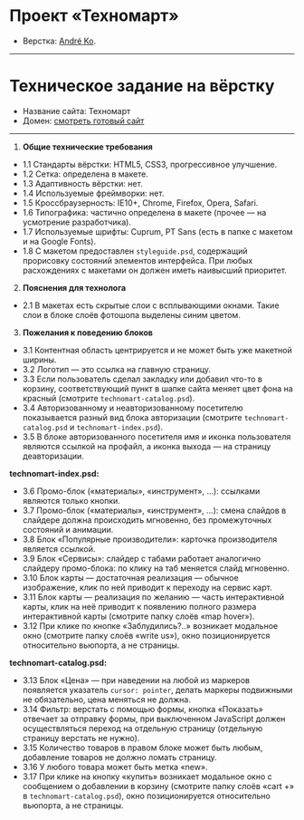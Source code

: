 # Проект «Техномарт»

* Верстка: [André Ko](http://andre-ko.com).

---

# Техническое задание на вёрстку

* Название сайта: Техномарт
* Домен: [смотреть готовый сайт](http://andre-ko.com/travaux/technomart/)

---

1.  **Общие технические требования**

 * 1.1 Стандарты вёрстки: HTML5, CSS3, прогрессивное улучшение.
 * 1.2 Сетка: определена в макете.
 * 1.3 Адаптивность вёрстки: нет.
 * 1.4 Используемые фреймворки: нет.
 * 1.5 Кроссбраузерность: IE10+, Chrome, Firefox, Opera, Safari.
 * 1.6 Типографика: частично определена в макете (прочее — на усмотрение разработчика).
 * 1.7 Используемые шрифты: Cuprum, PT Sans (есть в папке с макетом и на Google Fonts).
 * 1.8 С макетом предоставлен `styleguide.psd`, содержащий прорисовку состояний элементов интерфейса. При любых расхождениях с макетами он должен иметь наивысший приоритет.

2.  **Пояснения для технолога**

 * 2.1 В макетах есть скрытые слои с всплывающими окнами. Такие слои в блоке слоёв фотошопа выделены синим цветом.

3.  **Пожелания к поведению блоков**

  * 3.1 Контентная область центрируется и не может быть уже макетной ширины.
  * 3.2 Логотип — это ссылка на главную страницу.
  * 3.3 Если пользователь сделал закладку или добавил что-то в корзину, соответствующий пункт в шапке сайта меняет цвет фона на красный (смотрите `technomart-catalog.psd`).
  * 3.4 Авторизованному и неавторизованному посетителю показывается разный вид блока авторизации (смотрите `technomart-catalog.psd` и `technomart-index.psd`).
  * 3.5 В блоке авторизованного посетителя имя и иконка пользователя являются ссылкой на профайл, а иконка выхода — на страницу деавторизации.

   **technomart-index.psd:**

  * 3.6 Промо-блок («материалы», «инструмент», ...): ссылками являются только кнопки.
  * 3.7 Промо-блок («материалы», «инструмент», ...): смена слайдов в слайдере должна происходить мгновенно, без промежуточных состояний и анимации.
  * 3.8 Блок «Популярные производители»: карточка производителя является ссылкой.
  * 3.9 Блок «Сервисы»: слайдер с табами работает аналогично слайдеру промо-блока: по клику на таб меняется слайд мгновенно.
  * 3.10 Блок карты — достаточная реализация — обычное изображение, клик по ней приводит к переходу на сервис карт.
  * 3.11 Блок карты — реализация по желанию — часть интерактивной карты, клик на неё приводит к появлению полного размера интерактивной карты (смотрите папку слоёв «map hover»).
  * 3.12 При клике по кнопке «Заблудились?..» возникает модальное окно (смотрите папку слоёв «write us»), окно позиционируется относительно вьюпорта, а не страницы.

   **technomart-catalog.psd:**

  * 3.13 Блок «Цена» — при наведении на любой из маркеров появляется указатель `cursor: pointer`, делать маркеры подвижными не обязательно, цена меняться не должна.
  * 3.14 Фильтр: верстать с помощью формы, кнопка «Показать» отвечает за отправку формы, при выключенном JavaScript должен осуществляться переход на отдельную страницу  (отдельную страницу верстать не нужно).
  * 3.15 Количество товаров в правом блоке может быть любым, добавление товаров не должно ломать страницу. 
  * 3.16 У любого товара может быть метка «new».
  * 3.17 При клике на кнопку «купить» возникает модальное окно с сообщением о добавлении в корзину (смотрите папку слоёв «cart +» в `technomart-catalog.psd`), окно позиционируется относительно вьюпорта, а не страницы.